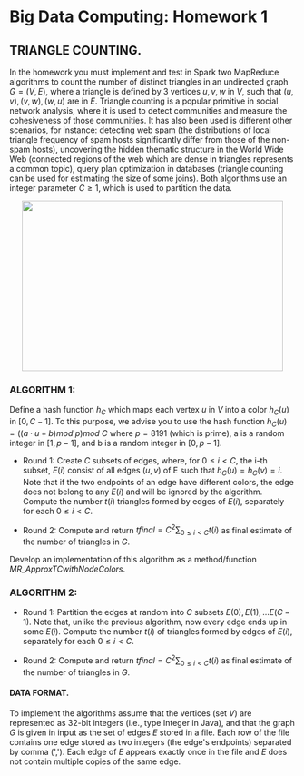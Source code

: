 #  Big Data Computing: Homework 1

## TRIANGLE COUNTING. 
In the homework you must implement and test in Spark two MapReduce algorithms to count the number of distinct triangles in an undirected graph $G=(V,E)$, where a triangle is defined by 3 vertices $u,v,w$
in $V$, such that $(u,v),(v,w),(w,u)$ are in $E$. Triangle counting is a popular primitive in social network analysis, where it is used to detect communities and measure the cohesiveness of those communities. 
It has also been used is different other scenarios, for instance: detecting web spam (the distributions of local triangle frequency of spam hosts significantly differ from those of the non-spam hosts), 
uncovering the hidden thematic structure in the World Wide Web (connected regions of the web which are dense in triangles represents a common topic), 
query plan optimization in databases (triangle counting can be used for estimating the size of some joins). 
Both algorithms use an integer parameter $C \geq 1$, which is used to partition the data.

<p align="center">
  <img width="460" height="300" src="https://www.dougissi.com/counting-polygons/assets/output_4_1.png">
</p>

### ALGORITHM 1: 
Define a hash function $h_C$ which maps each vertex $u$ in $V$ into a color $h_C(u)$ in $[0,C−1]$. To this purpose, we advise you to use the hash function $h_C(u)=((a⋅u+b)mod\:p)mod\:C$
where $p=8191$ (which is prime), a is a random integer in $[1,p−1]$, and b is a random integer in $[0,p−1]$.

+ Round 1: Create $C$ subsets of edges, where, for $0 \leq i < C$, the i-th subset, $E(i)$ consist of all edges $(u,v)$ of E such that $h_C(u)=h_C(v)=i$. 
Note that if the two endpoints of an edge have different colors, the edge does not belong to any $E(i)$ and will be ignored by the algorithm.
Compute the number $t(i)$ triangles formed by edges of $E(i)$, separately for each $0 \leq i < C$. 

+ Round 2: Compute and return $tfinal = C^2 \sum_{0 \leq i < C} t(i)$ as final estimate of the number of triangles in $G$.

Develop an implementation of this algorithm as a method/function *MR_ApproxTCwithNodeColors*.

### ALGORITHM 2:
+ Round 1: Partition the edges at random into $C$ subsets $E(0),E(1),...E(C−1)$. Note that, unlike the previous algorithm, now every edge ends up in some $E(i)$.
Compute the number $t(i)$ of triangles formed by edges of $E(i)$, separately for each $0 \leq i < C$.

+ Round 2: Compute and return  $tfinal = C^2 \sum_{0 \leq i < C} t(i)$ as final estimate of the number of triangles in $G$.

#### DATA FORMAT. 
To implement the algorithms assume that the vertices (set $V$) are represented as 32-bit integers (i.e., type Integer in Java), and that the graph $G$ is given in input as the set of edges $E$
stored in a file. Each row of the file contains one edge stored as two integers (the edge's endpoints) separated by comma (','). Each edge of $E$ appears exactly once in the file and $E$
does not contain multiple copies of the same edge.

